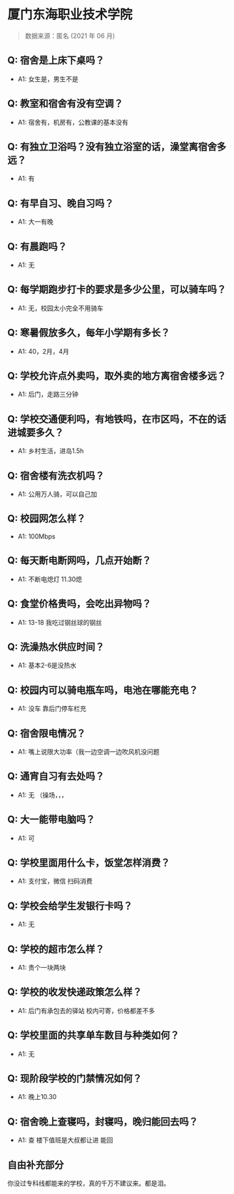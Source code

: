# 厦门东海职业技术学院

> 数据来源：匿名 (2021 年 06 月)

## Q: 宿舍是上床下桌吗？

- A1: 女生是，男生不是

## Q: 教室和宿舍有没有空调？

- A1: 宿舍有，机房有，公教课的基本没有

## Q: 有独立卫浴吗？没有独立浴室的话，澡堂离宿舍多远？

- A1: 有

## Q: 有早自习、晚自习吗？

- A1: 大一有晚

## Q: 有晨跑吗？

- A1: 无

## Q: 每学期跑步打卡的要求是多少公里，可以骑车吗？

- A1: 无，校园太小完全不用骑车

## Q: 寒暑假放多久，每年小学期有多长？

- A1: 40，2月，4月

## Q: 学校允许点外卖吗，取外卖的地方离宿舍楼多远？

- A1: 后门，走路三分钟

## Q: 学校交通便利吗，有地铁吗，在市区吗，不在的话进城要多久？

- A1: 乡村生活，进岛1.5h

## Q: 宿舍楼有洗衣机吗？

- A1: 公用万人骑，可以自己加

## Q: 校园网怎么样？

- A1: 100Mbps

## Q: 每天断电断网吗，几点开始断？

- A1: 不断电熄灯 11.30熄

## Q: 食堂价格贵吗，会吃出异物吗？

- A1: 13-18  我吃过钢丝球的钢丝

## Q: 洗澡热水供应时间？

- A1: 基本2-6是没热水

## Q: 校园内可以骑电瓶车吗，电池在哪能充电？

- A1: 没车 靠后门停车栏充

## Q: 宿舍限电情况？

- A1: 嘴上说限大功率（我一边空调一边吹风机没问题

## Q: 通宵自习有去处吗？

- A1: 无  （操场，，，

## Q: 大一能带电脑吗？

- A1: 可

## Q: 学校里面用什么卡，饭堂怎样消费？

- A1: 支付宝，微信         扫码消费

## Q: 学校会给学生发银行卡吗？

- A1: 无

## Q: 学校的超市怎么样？

- A1: 贵个一块两块

## Q: 学校的收发快递政策怎么样？

- A1: 后门有承包去的驿站 校内可寄，价格都差不多

## Q: 学校里面的共享单车数目与种类如何？

- A1: 无

## Q: 现阶段学校的门禁情况如何？

- A1: 晚上10.30

## Q: 宿舍晚上查寝吗，封寝吗，晚归能回去吗？

- A1: 查    楼下值班是大叔都让进       能回

## 自由补充部分

你没过专科线都能来的学校，真的千万不建议来。都是泪。